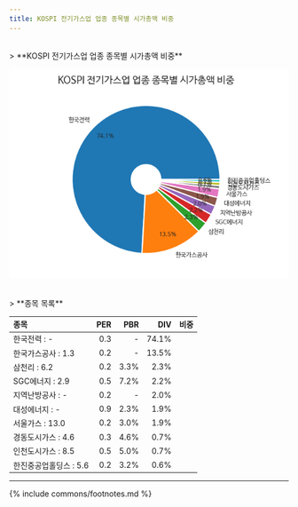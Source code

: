```yaml
---
title: KOSPI 전기가스업 업종 종목별 시가총액 비중
---
```

<br>
> **KOSPI 전기가스업 업종 종목별 시가총액 비중<a id="pie"></a>**

![KOSPI 전기가스업 업종 종목별 시가총액 비중](images/kospi_업종_전기가스업_종목.png)

<br>
> **종목 목록<a id="list"></a>**

| **종목** | **PER** | **PBR** | **DIV** | **비중** |
| :------- | ------: | ------: | ------: | -------: |
| 한국전력 : - | 0.3 | - | 74.1% |
| 한국가스공사 : 1.3 | 0.2 | - | 13.5% |
| 삼천리 : 6.2 | 0.2 | 3.3% | 2.3% |
| SGC에너지 : 2.9 | 0.5 | 7.2% | 2.2% |
| 지역난방공사 : - | 0.2 | - | 2.0% |
| 대성에너지 : - | 0.9 | 2.3% | 1.9% |
| 서울가스 : 13.0 | 0.2 | 3.0% | 1.9% |
| 경동도시가스 : 4.6 | 0.3 | 4.6% | 0.7% |
| 인천도시가스 : 8.5 | 0.5 | 5.0% | 0.7% |
| 한진중공업홀딩스 : 5.6 | 0.2 | 3.2% | 0.6% |

---
{% include commons/footnotes.md %}